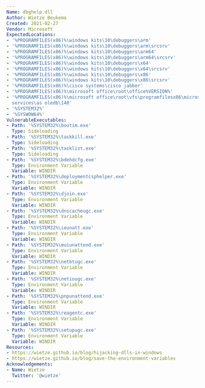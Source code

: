 ```yaml
---
Name: dbghelp.dll
Author: Wietze Beukema
Created: 2021-02-27
Vendor: Microsoft
ExpectedLocations:
- '%PROGRAMFILES(x86)%\windows kits\10\debuggers\arm'
- '%PROGRAMFILES(x86)%\windows kits\10\debuggers\arm\srcsrv'
- '%PROGRAMFILES(x86)%\windows kits\10\debuggers\arm64'
- '%PROGRAMFILES(x86)%\windows kits\10\debuggers\arm64\srcsrv'
- '%PROGRAMFILES(x86)%\windows kits\10\debuggers\x64'
- '%PROGRAMFILES(x86)%\windows kits\10\debuggers\x64\srcsrv'
- '%PROGRAMFILES(x86)%\windows kits\10\debuggers\x86'
- '%PROGRAMFILES(x86)%\windows kits\10\debuggers\x86\srcsrv'
- '%PROGRAMFILES(x86)%\cisco systems\cisco jabber'
- '%PROGRAMFILES(x86)%\microsoft office\root\office%VERSION%'
- '%PROGRAMFILES(x86)%\microsoft office\root\vfs\programfilesx86\microsoft analysis
  services\as oledb\140'
- '%SYSTEM32%'
- '%SYSWOW64%'
VulnerableExecutables:
- Path: '%SYSTEM32%\bootim.exe'
  Type: Sideloading
- Path: '%SYSTEM32%\taskkill.exe'
  Type: Sideloading
- Path: '%SYSTEM32%\tasklist.exe'
  Type: Sideloading
- Path: '%SYSTEM32%\bdehdcfg.exe'
  Type: Environment Variable
  Variable: WINDIR
- Path: '%SYSTEM32%\deploymentcsphelper.exe'
  Type: Environment Variable
  Variable: WINDIR
- Path: '%SYSTEM32%\djoin.exe'
  Type: Environment Variable
  Variable: WINDIR
- Path: '%SYSTEM32%\dnscacheugc.exe'
  Type: Environment Variable
  Variable: WINDIR
- Path: '%SYSTEM32%\ieunatt.exe'
  Type: Environment Variable
  Variable: WINDIR
- Path: '%SYSTEM32%\muiunattend.exe'
  Type: Environment Variable
  Variable: WINDIR
- Path: '%SYSTEM32%\netbtugc.exe'
  Type: Environment Variable
  Variable: WINDIR
- Path: '%SYSTEM32%\netiougc.exe'
  Type: Environment Variable
  Variable: WINDIR
- Path: '%SYSTEM32%\pnpunattend.exe'
  Type: Environment Variable
  Variable: WINDIR
- Path: '%SYSTEM32%\reagentc.exe'
  Type: Environment Variable
  Variable: WINDIR
- Path: '%SYSTEM32%\setupugc.exe'
  Type: Environment Variable
  Variable: WINDIR
Resources:
- https://wietze.github.io/blog/hijacking-dlls-in-windows
- https://wietze.github.io/blog/save-the-environment-variables
Acknowledgements:
- Name: Wietze
  Twitter: '@wietze'
---
```


